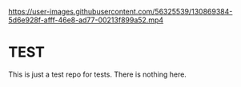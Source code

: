 

https://user-images.githubusercontent.com/56325539/130869384-5d6e928f-afff-46e8-ad77-00213f899a52.mp4

# TEST
This is just a test repo for tests. There is nothing here.
